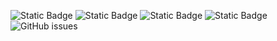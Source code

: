 ![Static Badge](https://img.shields.io/badge/blacklists-61-000000) ![Static Badge](https://img.shields.io/badge/blacklisted-2997691-cc0000) ![Static Badge](https://img.shields.io/badge/whitelisted-2254-00CC00) ![Static Badge](https://img.shields.io/badge/streaming_blacklist-28107-000000) ![GitHub issues](https://img.shields.io/github/issues/fabriziosalmi/blacklists)
